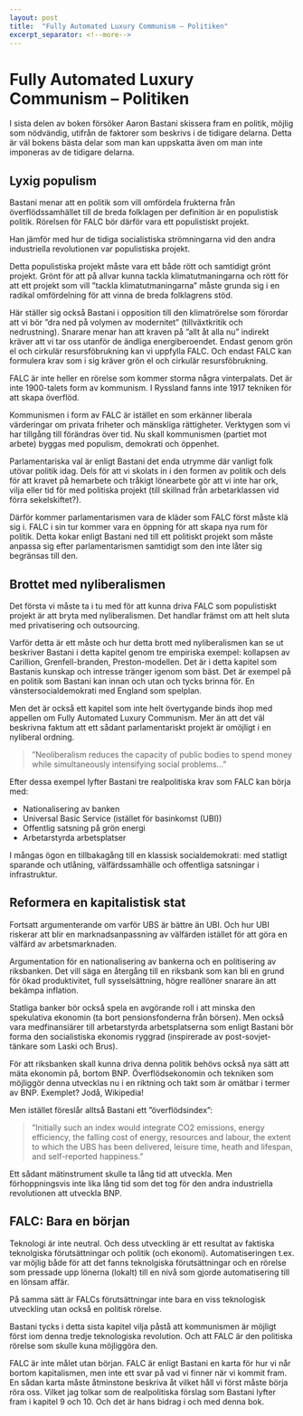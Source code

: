 ```yaml
---
layout: post
title:  "Fully Automated Luxury Communism – Politiken"
excerpt_separator: <!--more-->
---
```


# Fully Automated Luxury Communism – Politiken

I sista delen av boken försöker Aaron Bastani skissera fram en politik, möjlig som nödvändig, utifrån de faktorer som beskrivs i de tidigare delarna. Detta är väl bokens bästa delar som man kan uppskatta även om man inte imponeras av de tidigare delarna.

<!--more-->

## Lyxig populism

Bastani menar att en politik som vill omfördela frukterna från överflödssamhället till de breda folklagen per definition är en populistisk politik. Rörelsen för FALC bör därför vara ett populistiskt projekt.

Han jämför med hur de tidiga socialistiska strömningarna vid den andra industriella revolutionen var populistiska projekt.

Detta populistiska projekt måste vara ett både rött och samtidigt grönt projekt. Grönt för att på allvar kunna tackla klimatutmaningarna och rött för att ett projekt som vill ”tackla klimatutmaningarna” måste grunda sig i en radikal omfördelning för att vinna de breda folklagrens stöd.

Här ställer sig också Bastani i opposition till den klimatrörelse som förordar att vi bör ”dra ned på volymen av modernitet” (tillväxtkritik och nedrustning). Snarare menar han att kraven på ”allt åt alla nu” indirekt kräver att vi tar oss utanför de ändliga energiberoendet. Endast genom grön el och cirkulär resursföbrukning kan vi uppfylla FALC. Och endast FALC kan formulera krav som i sig kräver grön el och cirkulär resursföbrukning.

FALC är inte heller en rörelse som kommer storma några vinterpalats. Det är inte 1900-talets form av kommunism. I Ryssland fanns inte 1917 tekniken för att skapa överflöd.

Kommunismen i form av FALC är istället en som erkänner liberala värderingar om privata friheter och mänskliga rättigheter. Verktygen som vi har tillgång till förändras över tid. Nu skall kommunismen (partiet mot arbete) byggas med populism, demokrati och öppenhet.

Parlamentariska val är enligt Bastani det enda utrymme där vanligt folk utövar politik idag. Dels för att vi skolats in i den formen av politik och dels för att kravet på hemarbete och tråkigt lönearbete gör att vi inte har ork, vilja eller tid för med politiska projekt (till skillnad från arbetarklassen vid förra sekelskiftet?).

Därför kommer parlamentarismen vara de kläder som FALC först måste klä sig i. FALC i sin tur kommer vara en öppning för att skapa nya rum för politik. Detta kokar enligt Bastani ned till ett politiskt projekt som måste anpassa sig efter parlamentarismen samtidigt som den inte låter sig begränsas till den.

## Brottet med nyliberalismen

Det första vi måste ta i tu med för att kunna driva FALC som populistiskt projekt är att bryta med nyliberalismen. Det handlar främst om att helt sluta med privatisering och outsourcing. 

Varför detta är ett måste och hur detta brott med nyliberalismen kan se ut beskriver Bastani i detta kapitel genom tre empiriska exempel: kollapsen av Carillion, Grenfell-branden, Preston-modellen. Det är i detta kapitel som Bastanis kunskap och intresse tränger igenom som bäst. Det är exempel på en politik som Bastani kan innan och utan och tycks brinna för. En vänstersocialdemokrati med England som spelplan.

Men det är också ett kapitel som inte helt övertygande binds ihop med appellen om Fully Automated Luxury Communism. Mer än att det väl beskrivna faktum att ett sådant parlamentariskt projekt är omöjligt i en nyliberal ordning.

> ”Neoliberalism reduces the capacity of public bodies to spend money while simultaneously intensifying social problems…”

Efter dessa exempel lyfter Bastani tre realpolitiska krav som FALC kan börja med:

* Nationalisering av banken
* Universal Basic Service (istället för basinkomst (UBI))
* Offentlig satsning på grön energi
* Arbetarstyrda arbetsplatser

I mångas ögon en tillbakagång till en klassisk socialdemokrati: med statligt sparande och utlåning, välfärdssamhälle och offentliga satsningar i infrastruktur.

## Reformera en kapitalistisk stat

Fortsatt argumenterande om varför UBS är bättre än UBI. Och hur UBI riskerar att blir en marknadsanpassning av välfärden istället för att göra en välfärd av arbetsmarknaden.

Argumentation för en nationalisering av bankerna och en politisering av riksbanken. Det vill säga en återgång till en riksbank som kan bli en grund för ökad produktivitet, full sysselsättning, högre reallöner snarare än att bekämpa inflation.

Statliga banker bör också spela en avgörande roll i att minska den spekulativa ekonomin (ta bort pensionsfonderna från börsen). Men också vara medfinansiärer till arbetarstyrda arbetsplatserna som enligt Bastani bör forma den socialistiska ekonomis ryggrad (inspirerade av post-sovjet-tänkare som Laski och Brus).

För att riksbanken skall kunna driva denna politik behövs också nya sätt att mäta ekonomin på, bortom BNP. Överflödsekonomin och tekniken som möjliggör denna utvecklas nu i en riktning och takt som är omätbar i termer av BNP. Exemplet? Jodå, Wikipedia!

Men istället föreslår alltså Bastani ett ”överflödsindex”:

> ”Initially such an index would integrate CO2 emissions, energy efficiency, the falling cost of energy, resources and labour, the extent to which the UBS has been delivered, leisure time, heath and lifespan, and self-reported happiness.”

Ett sådant mätinstrument skulle ta lång tid att utveckla. Men förhoppningsvis inte lika lång tid som det tog för den andra industriella revolutionen att utveckla BNP.

## FALC: Bara en början

Teknologi är inte neutral. Och dess utveckling är ett resultat av faktiska teknolgiska förutsättningar och politik (och ekonomi). Automatiseringen t.ex. var möjlig både för att det fanns teknolgiska förutsättningar och en rörelse som pressade upp lönerna (lokalt) till en nivå som gjorde automatisering till en lönsam affär.

På samma sätt är FALCs förutsättningar inte bara en viss teknologisk utveckling utan också en politisk rörelse. 

Bastani tycks i detta sista kapitel vilja påstå att kommunismen är möjligt först iom denna tredje teknologiska revolution. Och att FALC är den politiska rörelse som skulle kuna möjliggöra den.

FALC är inte målet utan början. FALC är enligt Bastani en karta för hur vi når bortom kapitalismen, men inte ett svar på vad vi finner när vi kommit fram. En sådan karta måste åtminstone beskriva åt vilket håll vi först måste börja röra oss. Vilket jag tolkar som de realpolitiska förslag som Bastani lyfter fram i kapitel 9 och 10. Och det är hans bidrag i och med denna bok.